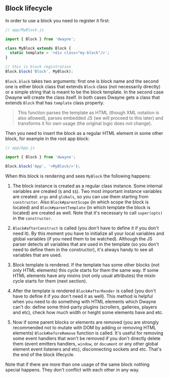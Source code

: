 ## Block lifecycle

In order to use a block you need to register it first:

```js
// app/MyBlock.js

import { Block } from 'dwayne';

class MyBlock extends Block {
  static template = '<div class="my-block"/>';
}

// this is block registration
Block.block('Block', MyBlock);
```

`Block.block` takes two arguments: first one is block name
and the second one is either block class that extends `Block`
class (not necessarily directly) or a simple string that
is meant to be the block template. In the second case Dwayne
will create the class itself. In both cases Dwayne gets
a class that extends `Block` that has `template` class property.

> This function parses the template as HTML (though XML
notation is also allowed), parses embedded JS (we will proceed
to this later) and transforms it for own usage (the original
logic does not change).

Then you need to insert the block as a regular HTML element
in some other block, for example in the root app block:

```js
// app/App.js

import { Block } from 'dwayne';

Block.block('App', '<MyBlock/>');
```

When this block is rendering and sees `MyBlock` the following
happens:

1. The block instance is created as a regular class instance.
Some internal variables are created (`$` and `$$`). Two most
important instance variables are created: `args` and `globals`,
so you can use them starting from `constructor`. Also
`Block#parentScope` (in which scope the block is located) and
`Block#parentTemplate` (in which template the block is located)
are created as well. Note that it's necessary to call
`super(opts)` in the `constructor`.

2. `Block#afterConstruct` is called (you don't have to define
it if you don't need it). By this moment you have to
initialize all your local variables and global variables
(if you need them to be watched). Although the JS parser
detects all variables that are used in the template (so
you don't need to define them in the constructor), it's always
handy to see all variables that are used.

3. Block template is rendered. If the template has some
other blocks (not only HTML elements) this cycle starts
for them the same way. If some HTML elements have any mixins
(not only usual attributes) the mixin cycle starts for them
(next section).

4. After the template is rendered `Block#afterRender` is called
(you don't have to define it if you don't need it as well).
This method is helpful when you need to do something with
HTML elements which Dwayne can't do: define some third-party
plugins (scrollers, galleries, players and etc), check how
much width or height some elements have and etc.

5. Now if some parent blocks or elements are removed (you
are strongly recommended not to mutate with DOM by adding
or removing HTML elements) `Block#beforeRemove` function is
called. It's useful for removing some event handlers that
won't be removed if you don't directly delete them (event
emitters handlers, `window`, or `document` or any other
global element event listeners and etc), disconnecting
sockets and etc. That's the end of the block lifecycle.

Note that if there are more than one usage of the same
block nothing special happens. They don't conflict with
each other in any way.
